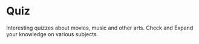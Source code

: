 # Quiz
Interesting quizzes about movies, music and other arts. Check and Expand your knowledge on various subjects. 
